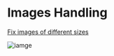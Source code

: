 # Images Handling

[Fix images of different sizes](https://www.instagram.com/reel/Cmast_Yob5M/?igshid=NjcyZGVjMzk%3D)

![iamge](https://ucf5800ca05d1951a7014642993a.previews.dropboxusercontent.com/p/thumb/ABwGF9qGtfsGGF-UwVl1c3h7SWTmQFXnjnKC4jw_gr6GieT6ULatORG6bopLCT5C0keZyjzMBt2Gc94SZubFGC-KTnhFjsJBQh8ypSL6UOTLodZv0Og-62UH4N25l26-oFw2_AtLl50FQepSkC49JGyltJNu6Nz6diVEKtf69IOwrDPNYmDfwWComeBbJL8uJhlKjD5H72-edb_e0Iy0Dzy8hT2rGP3UKu1xiUVYuCGWOOPPnifg_ZdonyssyYrI-Tv9gU8M9hndIIw623-Yhl9DzG7TtXJ2hgDYb1JkUyVCJDYFRdG_RviWj8gvc9loqM_Uk-mTy42NLI7JNNgQeMqkP4lvWKKhKm5gChRD7JlphyI63qYN2K0cZuK6ka9kQ0Fd-s6w7LyoTxa727fj-icEJ0rowCLGAkDkVugFDwMUZQ/p.png)